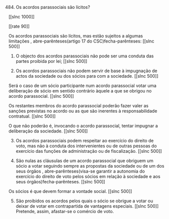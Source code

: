 484.  Os acordos parassociais  são lícitos?

[[slnc 1000]]

[[rate 90]]

Os  acordos  parassociais  são  lícitos,  mas  estão  sujeitos  a  algumas  limitações , abre-parênteses(artigo 17  do CSC)fecha-parênteses:
[[slnc 500]]

1)  O  objecto  dos  acordos  parassociais  não  pode  ser  uma  conduta  das  partes proibida  por  lei;
[[slnc 500]]

2)  Os  acordos parassociais  não podem  servir  de  base à impugnação  de actos da sociedade  ou  dos  sócios  para  com  a  sociedade.
[[slnc 500]]

Será  o  caso  de  um  sócio participante  num  acordo  parassocial  votar  uma  deliberação  de  sócio  em sentido contrário àquele  a que se obrigou  no acordo parassocial.
[[slnc 500]]

Os  restantes membros  do  acordo  parassocial  poderão  fazer  valer  as sanções previstas  no acordo  ou  as  que  são  inerentes  à  responsabilidade  contratual.
[[slnc 500]]

O  que  não poderão  é, invocando o acordo parassocial, tentar impugnar  a deliberação  da sociedade.
[[slnc 500]]


3)   Os acordos parassociais podem  respeitar  ao exercício do direito de voto, mas não  à  conduta  dos  intervenientes  ou  de  outras  pessoas  do  exercício  das funções de administração  ou de fiscalização.
[[slnc 500]]

4)  São  nulas  as  cláusulas  de  um  acordo  parassocial  que  obriguem  um  sócio a votar seguindo  sempre  as propostas  da sociedade ou de um  dos seus órgãos , abre-parênteses(visa-se garantir  a autonomia  do exercício do  direito  de voto pelos  sócios em relação  à  sociedade  e  aos  seus  órgãos)fecha-parênteses.
[[slnc 500]]

Os  sócios  é  que  devem  formar  a vontade social.
[[slnc 500]]

5)  São proibidos  os  acordos pelos  quais  o sócio se obrigue  a votar ou deixar  de votar em  contrapartida de vantagens especiais.
[[slnc 500]]
Pretende, assim,  afastar-se o comércio de voto.
